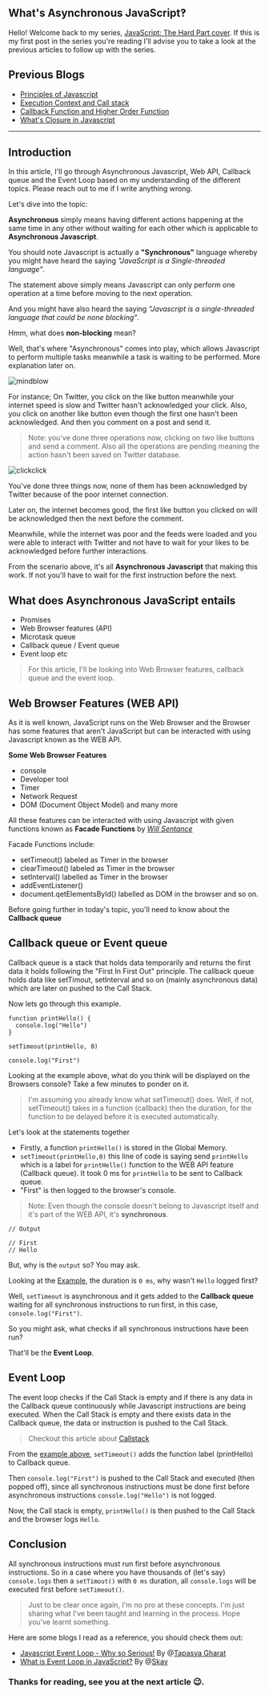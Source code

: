 ## What's Asynchronous JavaScript‽


Hello! Welcome back to my series, [JavaScript: The Hard Part cover](https://favouritejome.hashnode.dev/series/javascript-the-hard-parts). If this is my first post in the series you're reading I'll advise you to take a look at the previous articles to follow up with the series.

## Previous Blogs
- [Principles of Javascript](https://favouritejome.hashnode.dev/principles-of-javascript)
- [Execution Context and Call stack](https://favouritejome.hashnode.dev/execution-context-and-call-stack)
- [Callback Function and Higher Order Function](https://favouritejome.hashnode.dev/callback-functions-and-higher-order-functions)
- [What's Closure in Javascript](https://favouritejome.hashnode.dev/whats-closure-in-js)

<hr/>

## Introduction

In this article, I'll go through Asynchronous Javascript, Web API, Callback queue and the Event Loop based on my understanding of the different topics. Please reach out to me if I write anything wrong.

Let's dive into the topic:

**Asynchronous** simply means having different actions happening at the same time in any other without waiting for each other 
 which is applicable to **Asynchronous Javascript**.

You should note Javascript is actually a **"Synchronous"** language whereby you might have heard the saying _"JavaScript is a Single-threaded language"_.

The statement above simply means Javascript can only perform one operation at a time before moving to the next operation.

And you might have also heard the saying _"Javascript is a single-threaded language that could be none blocking"_.

Hmm, what does **non-blocking** mean?

Well, that's where "Asynchronous" comes into play, which allows Javascript to perform multiple tasks meanwhile a task is waiting to be performed. More explanation later on.

![mindblow](https://media.giphy.com/media/xT0BKCxTX64gcYNuwg/giphy.gif)

For instance; On Twitter, you click on the like button meanwhile your internet speed is slow and Twitter hasn't acknowledged your click. Also, you click on another like button even though the first one hasn't been acknowledged. And then you comment on a post and send it.

> Note: you've done three operations now, clicking on two like buttons and send a comment. Also all the operations are pending meaning the action hasn't been saved on Twitter database.

![clickclick](https://media.giphy.com/media/l0HlQXlQ3nHyLMvte/giphy.gif)

You've done three things now, none of them has been acknowledged by Twitter because of the poor internet connection. 

Later on, the internet becomes good, the first like button you clicked on will be acknowledged then the next before the comment.

Meanwhile, while the internet was poor and the feeds were loaded and you were able to interact with Twitter and not have to wait for your likes to be acknowledged before further interactions.

From the scenario above, it's all **Asynchronous Javascript** that making this work. If not you'll have to wait for the first instruction before the next.

## What does Asynchronous JavaScript entails

- Promises
- Web Browser features (API)
- Microtask queue
- Callback queue / Event queue
- Event loop etc

> For this article, I'll be looking into Web Browser features, callback queue and the event loop.

## Web Browser Features (WEB API)

As it is well known, JavaScript runs on the Web Browser and the Browser has some features that aren't JavaScript but can be interacted with using Javascript known as the WEB API.

**Some Web Browser Features**

- console
- Developer tool
- Timer
- Network Request
- DOM (Document Object Model) and many more

All these features can be interacted with using Javascript with given functions known as **Facade Functions** by <cite>[Will Sentance](https://twitter.com/willsentance)</cite>

Facade Functions include:

- setTimeout() labeled as Timer in the browser
- clearTimeout() labeled as Timer in the browser
- setInterval() labelled as Timer in the browser
- addEventListener()
- document.qetElementsById() labelled as DOM in the browser and so on.

Before going further in today's topic, you'll need to know about the **Callback queue**

## Callback queue or Event queue

Callback queue is a stack that holds data temporarily and returns the first data it holds following the "First In First Out" principle. The callback queue holds data like setTimout, setInterval and so on (mainly asynchronous data) which are later on pushed to the Call Stack.

Now lets go through this example.<span id="example"></span>

```
function printHello() {
  console.log("Hello")
}

setTimeout(printHello, 0)

console.log("First")
```

Looking at the example above, what do you think will be displayed on the Browsers console?
Take a few minutes to ponder on it.

> I'm assuming you already know what setTimeout() does. Well, if not, setTimeout() takes in a function (callback) then the duration, for the function to be delayed before it is executed automatically.

Let's look at the statements together

- Firstly, a function `printHello()` is stored in the Global Memory.
- `setTimeout(printHello,0)` this line of code is saying send `printHello` which is a label for `printHello()` function to the WEB API feature (Callback queue). It took 0 ms for `printHello` to be sent to Callback queue.
- "First" is then logged to the browser's console.

> Note: Even though the console doesn't belong to Javascript itself and it's part of the WEB API, it's **synchronous**.

```
// Output

// First
// Hello
```

But, why is the `output` so? You may ask.

Looking at the [Example](#example), the duration is `0 ms`, why wasn't `Hello` logged first?

Well, `setTimeout` is asynchronous and it gets added to the **Callback queue** waiting for all synchronous instructions to run first, in this case, `console.log("First")`.

So you might ask, what checks if all synchronous instructions have been run?

That'll be the **Event Loop**.

## Event Loop

The event loop checks if the Call Stack is empty and if there is any data in the Callback queue continuously while Javascript instructions are being executed. When the Call Stack is empty and there exists data in the Callback queue, the data or instruction is pushed to the Call Stack.

> Checkout this article about [Callstack](https://favouritejome.hashnode.dev/execution-context-and-call-stack)

From the [example above](#example), `setTimeout()` adds the function label (printHello) to Callback queue.

Then `console.log("First")` is pushed to the Call Stack and executed (then popped off), since all synchronous instructions must be done first before asynchronous instructions `console.log("Hello")` is not logged.

Now, the Call stack is empty, `printHello()` is then pushed to the Call Stack and the browser logs `Hello`.

## Conclusion

All synchronous instructions must run first before asynchronous instructions. So in a case where you have thousands of (let's say) `console.logs` then a `setTimout()` with `0 ms` duration, all `console.logs` will be executed first before `setTimeout()`.

> Just to be clear once again, I'm no pro at these concepts. I'm just sharing what I've been taught and learning in the process. Hope you've learnt something.

Here are some blogs I read as a reference, you should check them out:

- [Javascript Event Loop - Why so Serious!](https://hashnode.com/post/javascript-event-loop-why-so-serious-cjugdp0fm002j70s1nimnlaq7) By @[Tapasya Gharat](@Tapasya)
- [What is Event Loop in JavaScript?](https://blog.skay.dev/javascript-event-loop-explained) By  @[Skay](@skay)

### Thanks for reading, see you at the next article 😉.
